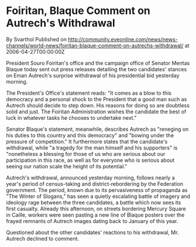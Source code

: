 # Foiritan, Blaque Comment on Autrech's Withdrawal
By Svarthol
Published on http://community.eveonline.com/news/news-channels/world-news/foiritan-blaque-comment-on-autrechs-withdrawal/ at 2006-04-27T00:00:00Z

President Souro Foiritan's office and the campaign office of Senator Mentas Blaque today sent out press releases detailing the two candidates' stances on Eman Autrech's surprise withdrawal of his presidential bid yesterday morning.   
  
The President's Office's statement reads: "It comes as a blow to this democracy and a personal shock to the President that a good man such as Autrech should decide to step down. His reasons for doing so are doubtless solid and just. The Foiritan Administration wishes the candidate the best of luck in whatever tasks he chooses to undertake next."  
  
Senator Blaque's statement, meanwhile, describes Autrech as "reneging on his duties to this country and this democracy" and "bowing under the pressure of competition." It furthermore states that the candidate's withdrawal, while "a tragedy for the man himself and his supporters" is "nonetheless a blessing for those of us who are serious about our participation in this race, as well as for everyone who is serious about seeing our nation scale the height of its potential."  
  
Autrech's withdrawal, announced yesterday morning, follows nearly a year's period of census-taking and district-rebordering by the Federation government. The period, known due to its pervasiveness of propaganda as "The Winter of Slogans," has seen a quietly escalating battle of imagery and ideology rage between the three candidates, a battle which now sees its first casualty. Already this afternoon, on streets bordering Mercury Square in Caille, workers were seen pasting a new line of Blaque posters over the frayed remnants of Autrech images dating back to January of this year.  
  
Questioned about the other candidates' reactions to his withdrawal, Mr. Autrech declined to comment.

